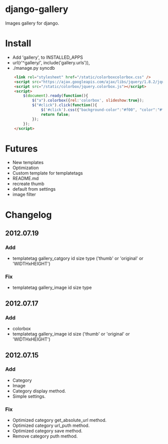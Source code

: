 # django-gallery
Images gallery for django.

# Install
* Add 'gallery', to INSTALLED_APPS
* url(r'^gallery/', include('gallery.urls')),
* ./manage.py syncdb

```html
	<link rel="stylesheet" href="/static/colorboxcolorbox.css" />
	<script src="https://ajax.googleapis.com/ajax/libs/jquery/1.8.2/jquery.min.js"></script>
	<script src="/static/colorbox/jquery.colorbox.js"></script>
	<script>
		$(document).ready(function(){
			$("a").colorbox({rel:'colorbox', slideshow:true});
			$("#click").click(function(){ 
				$('#click').css({"background-color":"#f00", "color":"#fff", "cursor":"inherit"}).text("Open this window again and this messagwill still be 	here.");
				return false;
			});
		});
	</script>
```


# Futures
* New templates
* Optimization
* Custom template for templatetags
* README.md
* recreate thumb
* default from settings
* image filter

# Changelog
## 2012.07.19
### Add
* templatetag gallery_catgory id size type ('thumb' or 'original' or 'WIDTHxHEIGHT')

### Fix
* templatetag gallery_image id size type


## 2012.07.17
### Add
* colorbox
* templatetag gallery_image id size ('thumb' or 'original' or 'WIDTHxHEIGHT')

## 2012.07.15
### Add
* Category
* Image
* Category display method.
* Simple settings.

### Fix
* Optimized category get_absolute_url method.
* Optimized category url_puth method.
* Optimized category save method.
* Remove category puth method.

<!-- 	цветотон!
		перешитать цвета
		#f12459	- оригинальный
		#ff2266	- ближайший cдвоеный
		#FF3366	- http://www.artlebedev.ru/tools/colors/ безопасные цвета -->
